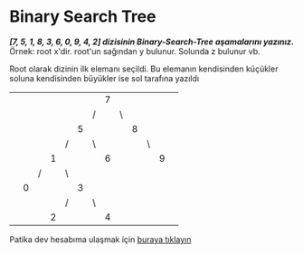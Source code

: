 # Binary Search Tree 

***[7, 5, 1, 8, 3, 6, 0, 9, 4, 2] dizisinin Binary-Search-Tree aşamalarını yazınız.***
Örnek: root x'dir. root'un sağından y bulunur. Solunda z bulunur vb.

Root olarak dizinin ilk elemanı seçildi. Bu elemanın kendisinden küçükler soluna kendisinden büyükler ise sol tarafına yazıldı

|             |  |  |     |  |  |  |  |  |  |  |  |  |
|--           |--|--|-    |- |- |- |- |- |- |- |- |- | 
|             |  |  |     |  |  |  | 7|  |  |  |  |  | 
|             |  |  |     |  |  | /|  |\ |  |  |  |  |
|             |  |  |     |  | 5|  |  |  |8 |  |  |  |
|             |  |  |     | /|  |\ |  |  |  |\ |  |  |
|             |  |  | 1   |  |  |  |6 |  |  |  | 9|  |
|             |  | /|     |\ |  |  |  |  |  |  |  |  |
|             | 0|  |     |  | 3|  |  |  |  |  |  |  |
|             |  |  |     | /|  |\ |  |  |  |  |  |  |
|             |  |  |  2  |  |  |  |4 |  |  |  |  |  |

Patika dev hesabıma ulaşmak için [buraya tıklayın](https://app.patika.dev/nes) 